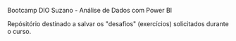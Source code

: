 Bootcamp DIO
Suzano - Análise de Dados com Power BI

Repósitório destinado a salvar os "desafios" (exercícios) solicitados durante o curso.
